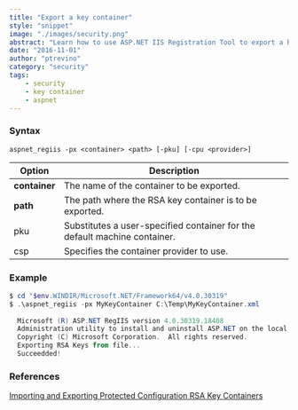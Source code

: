 ```yaml
---
title: "Export a key container"
style: "snippet"
image: "./images/security.png"
abstract: "Learn how to use ASP.NET IIS Registration Tool to export a RSA key container."
date: "2016-11-01"
author: "ptrevino"
category: "security"
tags:
    - security
    - key container    
    - aspnet
---
```


<!-- start:abstract -->

### Syntax

```
aspnet_regiis -px <container> <path> [-pku] [-cpu <provider>]
```

| Option         | Description                                                               |
| -------------- | ------------------------------------------------------------------------- |
| **container**  | The name of the container to be exported.                                 |
| **path**       | The path where the RSA key container is to be exported.                   |
| pku            | Substitutes a user-specified container for the default machine container. |
| csp <provider> | Specifies the container provider to use.                                  |

<!-- end:abstract -->

### Example

```powershell
$ cd "$env.WINDIR/Microsoft.NET/Framework64/v4.0.30319"
$ .\aspnet_regiis -px MyKeyContainer C:\Temp\MyKeyContainer.xml
  
  Microsoft (R) ASP.NET RegIIS version 4.0.30319.18408
  Administration utility to install and uninstall ASP.NET on the local machine.
  Copyright (C) Microsoft Corporation.  All rights reserved.
  Exporting RSA Keys from file...
  Succeedded!
```

### References
[Importing and Exporting Protected Configuration RSA Key Containers](https://msdn.microsoft.com/en-us/library/yxw286t2.aspx)
